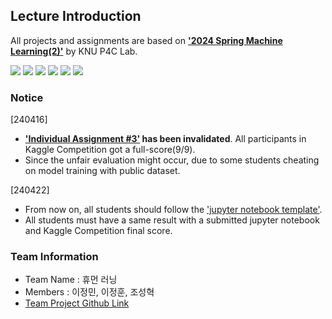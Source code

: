## Lecture Introduction
All projects and assignments are based on [**'2024 Spring Machine Learning(2)'**](https://knu-p4c-lab.github.io/lectures/bb2bca2d-537e-5332-82b1-cf8f07ca885b/) by KNU P4C Lab.

<img src="https://img.shields.io/badge/Python-3776AB?style=for-the-badge&logo=Python&logoColor=white"> <img src="https://img.shields.io/badge/Jupyter-F37626?style=for-the-badge&logo=Jupyter&logoColor=white"> <img src="https://img.shields.io/badge/GoogleColab-F9AB00?style=for-the-badge&logo=GoogleColab&logoColor=white"> <img src="https://img.shields.io/badge/Kaggle-20BEFF?style=for-the-badge&logo=Kaggle&logoColor=white"> <img src="https://img.shields.io/badge/ScikitLearn-F7931E?style=for-the-badge&logo=ScikitLearn&logoColor=white"> <img src="https://img.shields.io/badge/Tensorflow-FF6F00?style=for-the-badge&logo=Tensorflow&logoColor=white"> 
### Notice
[240416]
- **['Individual Assignment #3'](https://www.kaggle.com/competitions/2024-knu-ml-ind-asmt3) has been invalidated**. All participants in Kaggle Competition got a full-score(9/9).
- Since the unfair evaluation might occur, due to some students cheating on model training with public dataset.

[240422]
- From now on, all students should follow the ['jupyter notebook template'](https://colab.research.google.com/drive/1BWC3u2pijI48jpgaoxy4vkn3f5i6U_v8?usp=sharing). 
- All students must have a same result with a submitted jupyter notebook and Kaggle Competition final score.

### Team Information
- Team Name : 휴먼 러닝
- Members : 이정민, 이정훈, 조성혁
- [Team Project Github Link](https://github.com/users/liebenholz/projects/2)
